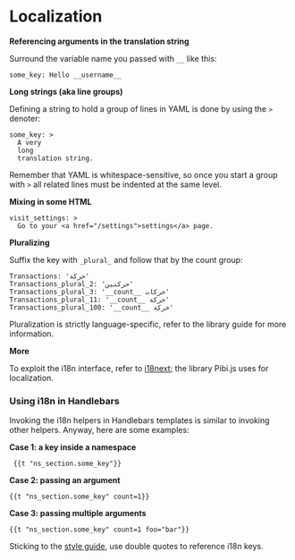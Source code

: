 # Localization

**Referencing arguments in the translation string**

Surround the variable name you passed with `__` like this:

    some_key: Hello __username__

**Long strings (aka line groups)**

Defining a string to hold a group of lines in YAML is done by using the `>` denoter:

    some_key: >
      A very
      long
      translation string.

Remember that YAML is whitespace-sensitive, so once you start a group with `>`
all related lines must be indented at the same level.

**Mixing in some HTML**

    visit_settings: >
      Go to your <a href="/settings">settings</a> page.

**Pluralizing**

Suffix the key with `_plural_` and follow that by the count group:

    Transactions: 'ﺣﺮﻛﺔ'
    Transactions_plural_2: 'ﺣﺮﻛﺘﻴﻦ'
    Transactions_plural_3: '__count__ ﺣﺮﻛﺎﺕ'
    Transactions_plural_11: '__count__ ﺣﺮﻛﺔ'
    Transactions_plural_100: '__count__ ﺣﺮﻛﺔ'

Pluralization is strictly language-specific, refer to the library guide for
more information.

**More**

To exploit the i18n interface, refer to [i18next](http://i18next.com/); the library
Pibi.js uses for localization.

### Using i18n in Handlebars

Invoking the i18n helpers in Handlebars templates is similar to invoking other
helpers. Anyway, here are some examples:

**Case 1: a key inside a namespace**

     {{t "ns_section.some_key"}}

**Case 2: passing an argument**

    {{t "ns_section.some_key" count=1}}

**Case 3: passing multiple arguments**

    {{t "ns_section.some_key" count=1 foo="bar"}}

Sticking to the [style guide](#!/guide/style_guide), use double
quotes to reference i18n keys.
